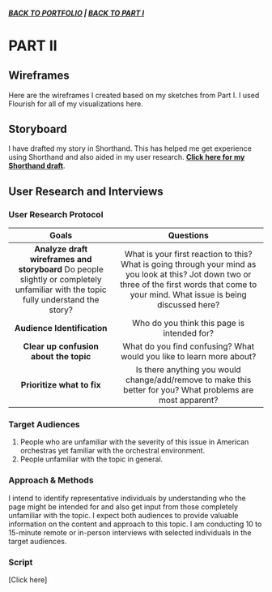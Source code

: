 ##### [**BACK TO PORTFOLIO**](/portfoliopage_main.md) | [**BACK TO PART I**](/final_project_GarrettM.md)


# PART II

## Wireframes

Here are the wireframes I created based on my sketches from Part I. I used Flourish for all of my visualizations here. 

<div class="flourish-embed flourish-chart" data-src="visualisation/5490978"><script src="https://public.flourish.studio/resources/embed.js"></script></div>

<div class="flourish-embed flourish-parliament" data-src="visualisation/5473114"><script src="https://public.flourish.studio/resources/embed.js"></script></div>

<div class="flourish-embed flourish-chart" data-src="visualisation/5480533"><script src="https://public.flourish.studio/resources/embed.js"></script></div>

<div class="flourish-embed flourish-chart" data-src="visualisation/5492722"><script src="https://public.flourish.studio/resources/embed.js"></script></div>

<div class="flourish-embed flourish-chart" data-src="visualisation/5492226"><script src="https://public.flourish.studio/resources/embed.js"></script></div>

<div class="flourish-embed flourish-chart" data-src="visualisation/5492988"><script src="https://public.flourish.studio/resources/embed.js"></script></div>

## Storyboard
I have drafted my story in Shorthand. This has helped me get experience using Shorthand and also aided in my user research.
[**Click here for my Shorthand draft**](https://preview.shorthand.com/cpN7M2kraAbAWj46).

## User Research and Interviews
### User Research Protocol
|                                                               Goals                                                              |                                                                                               Questions                                                                                              |
|:--------------------------------------------------------------------------------------------------------------------------------:|:----------------------------------------------------------------------------------------------------------------------------------------------------------------------------------------------------:|
| **Analyze draft wireframes and storyboard**  Do people slightly or completely unfamiliar  with the topic fully understand the story? | What is your first reaction to this?   What is going through your mind  as you look at this? Jot down two or three of the  first words that come to your mind.   What issue is being discussed here? |
|                                                      **Audience Identification**                                                     | Who do you think this page is intended for?                                                                                                                                                          |
| **Clear up confusion about the topic**                                                                                               | What do you find confusing?   What would you like to learn more about?                                                                                                                               |
| **Prioritize what to fix**                                                                                                           | Is there anything you would change/add/remove  to make this better for you?   What problems are most apparent?                                                                                       |

### Target Audiences
1) People who are unfamiliar with the severity of this issue in American orchestras yet familiar with the orchestral environment.
2) People unfamiliar with the topic in general.

### Approach & Methods
I intend to identify representative individuals by understanding who the page might be intended for and also get input from those completely unfamiliar with the topic. I expect both audiences to provide valuable information on the content and approach to this topic. I am conducting 10 to 15-minute remote or in-person interviews with selected individuals in the target audiences.

### Script
[Click here]











